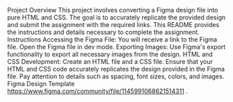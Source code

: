 Project Overview This project involves converting a Figma design file into pure HTML and CSS. The goal is to accurately replicate the provided design and submit the assignment with the required links. This README provides the instructions and details necessary to complete the assignment.
Instructions Accessing the Figma File:
You will receive a link to the Figma file. Open the Figma file in dev mode. Exporting Images:
Use Figma's export functionality to export all necessary images from the design. HTML and CSS Development:
Create an HTML file and a CSS file. Ensure that your HTML and CSS code accurately replicates the design provided in the Figma file. Pay attention to details such as spacing, font sizes, colors, and images.
Figma Design Template https://www.figma.com/community/file/1145991068621514311
.
